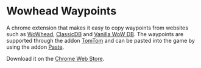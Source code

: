 # Wowhead Waypoints
A chrome extension that makes it easy to copy waypoints from websites such as 
[WoWhead](https://www.wowhead.com/), 
[ClassicDB](https://classicdb.ch/) and 
[Vanilla WoW DB](https://vanillawowdb.com/). The waypoints are supported through the addon [TomTom](https://www.curseforge.com/wow/addons/tomtom) and can be pasted into the game by using the addon [Paste](https://www.curseforge.com/wow/addons/paste).

Download it on the [Chrome Web Store](https://chrome.google.com/webstore/detail/wowhead-waypoints/bklpppgkhpfpeilcjkgjhabigjmehfno).
